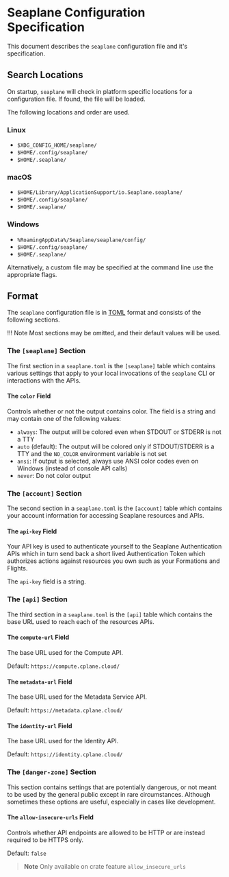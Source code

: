 # Seaplane Configuration Specification

This document describes the `seaplane` configuration file and it's specification.

## Search Locations

On startup, `seaplane` will check in platform specific locations for a configuration file. If
found, the file will be loaded.

The following locations and order are used.

### Linux

- `$XDG_CONFIG_HOME/seaplane/`
- `$HOME/.config/seaplane/`
- `$HOME/.seaplane/`

### macOS

- `$HOME/Library/ApplicationSupport/io.Seaplane.seaplane/`
- `$HOME/.config/seaplane/`
- `$HOME/.seaplane/`

### Windows

- `%RoamingAppData%/Seaplane/seaplane/config/`
- `$HOME/.config/seaplane/`
- `$HOME/.seaplane/`

Alternatively, a custom file may be specified at the command line use the appropriate flags.

## Format

The `seaplane` configuration file is in [TOML][toml] format and consists of the following sections.

!!! Note
    Most sections may be omitted, and their default values will be used.

### The `[seaplane]` Section

The first section in a `seaplane.toml` is the `[seaplane]` table which contains
various settings that apply to your local invocations of the `seaplane` CLI or
interactions with the APIs.

#### The `color` Field

Controls whether or not the output contains color. The field is a string and may contain one of the following values:

- `always`: The output will be colored even when STDOUT or STDERR is not a TTY
- `auto` (default): The output will be colored only if STDOUT/STDERR is a TTY and the `NO_COLOR` environment variable is not set
- `ansi`: If output is selected, always use ANSI color codes even on Windows (instead of console API calls)
- `never`: Do not color output

### The `[account]` Section

The second section in a `seaplane.toml` is the `[account]` table which contains your account
information for accessing Seaplane resources and APIs.

#### The `api-key` Field

Your API key is used to authenticate yourself to the Seaplane Authentication APIs which in turn
send back a short lived Authentication Token which authorizes actions against resources you own
such as your Formations and Flights.

The `api-key` field is a string.

### The `[api]` Section

The third section in a `seaplane.toml` is the `[api]` table which contains the
base URL used to reach each of the resources APIs.

#### The `compute-url` Field

The base URL used for the Compute API.

Default: `https://compute.cplane.cloud/`

#### The `metadata-url` Field

The base URL used for the Metadata Service API.

Default: `https://metadata.cplane.cloud/`

#### The `identity-url` Field

The base URL used for the Identity API.

Default: `https://identity.cplane.cloud/`

### The `[danger-zone]` Section

This section contains settings that are potentially dangerous, or not meant to
be used by the general public except in rare circumstances. Although sometimes
these options are useful, especially in cases like development.

#### The `allow-insecure-urls` Field

Controls whether API endpoints are allowed to be HTTP or are instead required
to be HTTPS only.

Default: `false`

> **Note**
> Only available on crate feature `allow_insecure_urls`

[//]: # (links)

[toml]: https://toml.io/

